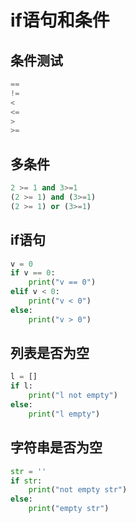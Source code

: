 # if语句和条件

## 条件测试

```python
==
!=
<
<=
>
>=
```

## 多条件

```python
2 >= 1 and 3>=1
(2 >= 1) and (3>=1)
(2 >= 1) or (3>=1)
```

## if语句

```python
v = 0
if v == 0:
    print("v == 0")
elif v < 0:
    print("v < 0")
else:
    print("v > 0")
```

## 列表是否为空

```python
l = []
if l:
    print("l not empty")
else:
    print("l empty")
```

## 字符串是否为空

```python
str = ''
if str:
    print("not empty str")
else:
    print("empty str")
```